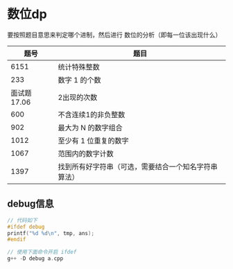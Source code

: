 # 数位dp

要按照题目意思来判定哪个进制，然后进行 数位的分析（即每一位该出现什么）

| 题号           | 题目            | 
|--------------|---------------|
| 6151         | 统计特殊整数 |
| 233          | 数字 1 的个数      | 
| 面试题 17.06 | 2出现的次数        |
| 600          | 不含连续1的非负整数    |
| 902          | 最大为 N 的数字组合   |   
| 1012         | 至少有 1 位重复的数字  |
| 1067         | 范围内的数字计数 |
| 1397         | 找到所有好字符串（可选，需要结合一个知名字符串算法）|


## debug信息

```cpp
// 代码如下
#ifdef debug
printf("%d %d\n", tmp, ans);
#endif

// 使用下面命令开启 ifdef
g++ -D debug a.cpp
```

